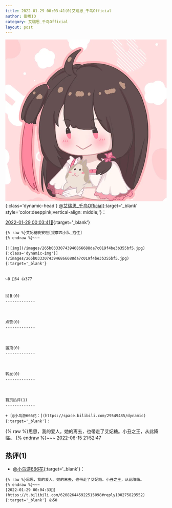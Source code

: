 ```yaml
---
title: 2022-01-29 00:03:41(0)艾瑞思_千鸟Official
author: 御坂IO
category: 艾瑞思_千鸟Official
layout: post
---
```


![img](/images/7e08840c56f251de28bdf766b647bd5fe9a5d50a.jpg){:class='dynamic-head'}
[@艾瑞思_千鸟Official](https://space.bilibili.com/1090010845/dynamic){:target='_blank' style='color:deeppink;vertical-align: middle;'}：

[2022-01-29 00:03:41🔗](https://t.bilibili.com/620826445922515098){:target='_blank'}

~~~
{% raw %}艾妃糖晚安啦[提摩西小队_抱住]
{% endraw %}~~~

[![img](/images/265b03330743946866688da7c019f4be3b355bf5.jpg){:class='dynamic-img'}](/images/265b03330743946866688da7c019f4be3b355bf5.jpg){:target='_blank'}


↪️0 💬64 👍377


回复(0)
-------------



点赞(0)
-------------



置顶(0)
-------------



转发(0)
-------------



首页热评(1)
-------------

+ [@小鸟游666花：](https://space.bilibili.com/29549485/dynamic){:target='_blank'}：
~~~
{% raw %}思思，我的爱人。她的离去，也带走了艾妃糖。小丑之王，从此降临。
{% endraw %}~~~
2022-06-15 21:52:47


热评(1)
-------------

+ [@小鸟游666花](https://space.bilibili.com/29549485/dynamic){:target='_blank'}：
~~~
{% raw %}思思，我的爱人。她的离去，也带走了艾妃糖。小丑之王，从此降临。
{% endraw %}~~~
[2022-01-29 00:04:33🔗](https://t.bilibili.com/620826445922515098#reply100275823552){:target='_blank'} 👍50


